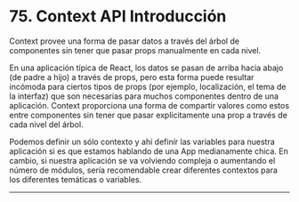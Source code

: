 # 75. Context API Introducción
Context provee una forma de pasar datos a través del árbol de componentes sin tener que pasar props manualmente en cada nivel.

En una aplicación típica de React, los datos se pasan de arriba hacia abajo (de padre a hijo) a través de props, pero esta forma puede resultar incómoda para ciertos tipos de props (por ejemplo, localización, el tema de la interfaz) que son necesarias para muchos componentes dentro de una aplicación. Context proporciona una forma de compartir valores como estos entre componentes sin tener que pasar explícitamente una prop a través de cada nivel del árbol.

Podemos definir un sólo contexto y ahí definír las variables para nuestra aplicación si es que estamos hablando de una App medianamente chica. En cambio, si nuestra aplicación se va volviendo compleja o aumentando el número de módulos, sería recomendable crear diferentes contextos para los diferentes temáticas o variables.

---